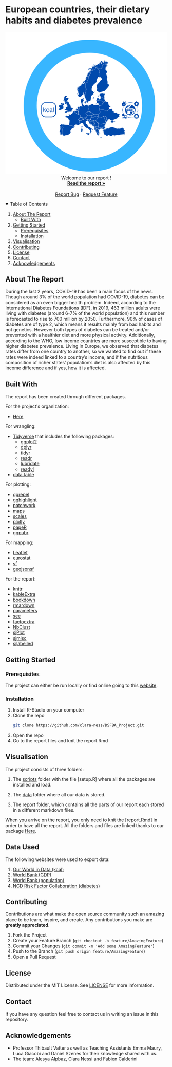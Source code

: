 # European countries, their dietary habits and diabetes prevalence
<p align="center">
     <img src="https://github.com/clara-ness/DSFBA_Project/blob/main/Diab.png"/>
  <br />
    Welcome to our report !
    <br />
    <a href="https://github.com/clara-ness/DSFBA_Project/edit/main/report/report.html"><strong>Read the report »</strong></a>
    <br />
    <br />
    <a href="https://github.com/clara-ness/DSFBA_Project/issues">Report Bug</a>
    ·
    <a href="https://github.com/clara-ness/DSFBA_Project/issues">Request Feature</a>

  </p>
</p>
<!-- TABLE OF CONTENTS -->
<details open="open">
  <summary>Table of Contents</summary>
  <ol>
    <li>
      <a href="#about-the-project">About The Report</a>
      <ul>
        <li><a href="#built-with">Built With</a></li>
      </ul>
    </li>
    <li>
      <a href="#getting-started">Getting Started</a>
      <ul>
        <li><a href="#prerequisites">Prerequisites</a></li>
        <li><a href="#installation">Installation</a></li>
      </ul>
    </li>
    <li><a href="#visualisation ">Visualisation </a></li>
    <li><a href="#contributing">Contributing</a></li>
    <li><a href="#license">License</a></li>
    <li><a href="#contact">Contact</a></li>
    <li><a href="#acknowledgements">Acknowledgements</a></li>
  </ol>
</details>

<!-- ABOUT THE REPORT -->
## About The Report

During the last 2 years, COVID-19 has been a main focus of the news. Though around 3% of the world population had COVID-19, diabetes can be considered as an even bigger health problem. Indeed, according to the International Diabetes Foundations (IDF), in 2019, 463 million adults were living with diabetes (around 6-7% of the world population) and this number is forecasted to rise to 700 million by 2050. Furthermore, 90% of cases of diabetes are of type 2, which means it results mainly from bad habits and not genetics. However both types of diabetes can be treated and/or prevented with a healthier diet and more physical activity. Additionally, according to the WHO, low income countries are more susceptible to having higher diabetes prevalence. Living in Europe, we observed that diabetes rates differ from one country to another, so we wanted to find out if these rates were indeed linked to a country’s income, and if the nutritious composition of richer states’ population’s diet is also affected by this income difference and if yes, how it is affected. 

## Built With
The report has been created through different packages. 

For the project's organization:
* [Here](https://www.rdocumentation.org/packages/here/versions/1.0.1/topics/here)

For wrangling:
* [Tidyverse](https://www.tidyverse.org/) that includes the following packages:
  * [ggplot2](https://ggplot2.tidyverse.org/)
  * [dplyr](https://dplyr.tidyverse.org/) 
  * [tidyr](https://tidyr.tidyverse.org/) 
  * [readr](https://readr.tidyverse.org/) 
  * [lubridate](https://lubridate.tidyverse.org/) 
  * [readyl](https://readxl.tidyverse.org/) 
* [data.table](https://rstudio.github.io/DT/)

For plotting: 
* [ggrepel](https://github.com/slowkow/ggrepel)
* [gghighlight](https://cran.r-project.org/web/packages/gghighlight/vignettes/gghighlight.html)
* [patchwork](https://cran.r-project.org/web/packages/patchwork/index.html)
* [maps](https://cran.r-project.org/web/packages/maps/index.html)
* [scales](https://scales.r-lib.org/)
* [plotly](https://plotly.com/)
* [papeR](https://cran.r-project.org/web/packages/papeR/vignettes/papeR_introduction.html)
* [ggpubr](https://cran.r-project.org/web/packages/ggpubr/index.html)

For mapping: 
* [Leaflet](https://rstudio.github.io/leaflet/)
* [eurostat](https://cran.r-project.org/web/packages/eurostat/index.html)
* [sf](https://cran.r-project.org/web/packages/sf/index.html)
* [geojsonsf](https://cran.r-project.org/web/packages/geojsonR/vignettes/the_geojsonR_package.html)

For the report: 
* [knitr](https://cran.r-project.org/web/packages/knitr/index.html)
* [kableExtra](https://cran.r-project.org/web/packages/kableExtra/index.html)
* [bookdown](https://bookdown.org/)
* [rmardown](https://rmarkdown.rstudio.com/)
* [parameters](https://rmarkdown.rstudio.com/lesson-6.html)
* [see](https://cran.r-project.org/web/packages/see/index.html)
* [factoextra](https://cran.r-project.org/web/packages/factoextra/index.html)
* [NbClust](https://www.rdocumentation.org/packages/NbClust/versions/3.0/topics/NbClust)
* [sjPlot](https://cran.r-project.org/web/packages/sjPlot/index.html)
* [sjmisc](https://cran.r-project.org/web/packages/sjmisc/index.html)
* [sjlabelled](https://cran.r-project.org/web/packages/sjlabelled/index.html)
                                   
<!-- GETTING STARTED -->
## Getting Started

### Prerequisites

The project can either be run locally or find online going to this [website](https://www.iamawesome.com).

### Installation

1. Install R-Studio on your computer
2. Clone the repo
   ```sh
   git clone https://github.com/clara-ness/DSFBA_Project.git
   ```
3. Open the repo
4. Go to the report files and knit the report.Rmd
                                   
<!-- VISUALISATION -->
## Visualisation

The project consists of three folders: 

1) The [scripts](scripts/setup.R) folder with the file [setup.R] where all the packages are installed and load.

2) The [data](data/) folder where all our data is stored.
                                   
3) The [report](report/) folder, which contains all the parts of our report each stored in a different markdown files.
                                  
                                   
When you arrive on the report, you only need to knit the [report.Rmd] in order to have all the report. All the folders and files are linked thanks to our package [Here](https://www.rdocumentation.org/packages/here/versions/1.0.1/topics/here).
<!-- DATA USED -->
## Data Used

The following websites were used to export data: 
1. [Our World in Data (kcal)](https://ourworldindata.org/diet-compositions)
2. [World Bank (GDP)](https://data.worldbank.org/indicator/NY.GDP.MKTP.CD?end=2020&locations=EU&start=1966&view=chart)
4. [World Bank (population)](https://data.worldbank.org/indicator/SP.POP.TOTL)
3. [NCD Risk Factor Collaboration (diabetes)](https://www.ncdrisc.org/data-downloads-diabetes.html)

<!-- CONTRIBUTING -->
## Contributing

Contributions are what make the open source community such an amazing place to be learn, inspire, and create. Any contributions you make are **greatly appreciated**.

1. Fork the Project
2. Create your Feature Branch (`git checkout -b feature/AmazingFeature`)
3. Commit your Changes (`git commit -m 'Add some AmazingFeature'`)
4. Push to the Branch (`git push origin feature/AmazingFeature`)
5. Open a Pull Request

<!-- LICENSE -->
## License

Distributed under the MIT License. See [LICENSE](LICENSE.md/) for more information.

<!-- CONTACT -->
## Contact
                                   
If you have any question feel free to contact us in writing an issue in this repository. 

<!-- ACKNOWLEDGEMENTS -->
## Acknowledgements
*  Professor Thibault Vatter as well as Teaching Assistants Emma Maury, Luca Giacobi and Daniel Szenes for their knowledge shared with us.  
*  The team: Alesya Alpbaz, Clara Nessi and Fabien Calderini                   
